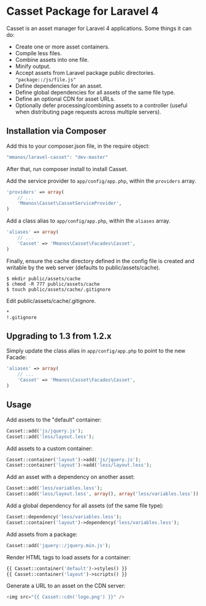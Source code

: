 Casset Package for Laravel 4
============================

Casset is an asset manager for Laravel 4 applications. Some things it can do:

* Create one or more asset containers.
* Compile less files.
* Combine assets into one file.
* Minify output.
* Accept assets from Laravel package public directories. `"package::/js/file.js"`
* Define dependencies for an asset.
* Define global dependencies for all assets of the same file type.
* Define an optional CDN for asset URLs.
* Optionally defer processing/combining assets to a controller (useful when distributing page requests across multiple servers).

Installation via Composer
-------------------------

Add this to your composer.json file, in the require object:

```javascript
"mmanos/laravel-casset": "dev-master"
```

After that, run composer install to install Casset.

Add the service provider to `app/config/app.php`, within the `providers` array.

```php
'providers' => array(
	// ...
	'Mmanos\Casset\CassetServiceProvider',
)
```

Add a class alias to `app/config/app.php`, within the `aliases` array.

```php
'aliases' => array(
	// ...
	'Casset' => 'Mmanos\Casset\Facades\Casset',
)
```

Finally, ensure the cache directory defined in the config file is created
and writable by the web server (defaults to public/assets/cache).

```console
$ mkdir public/assets/cache
$ chmod -R 777 public/assets/cache
$ touch public/assets/cache/.gitignore
```

Edit public/assets/cache/.gitignore.

```
*
!.gitignore
```

Upgrading to 1.3 from 1.2.x
---------------------------

Simply update the class alias in `app/config/app.php` to point to the new Facade:

```php
'aliases' => array(
	// ...
	'Casset' => 'Mmanos\Casset\Facades\Casset',
)
```

Usage
-----

Add assets to the "default" container:

```php
Casset::add('js/jquery.js');
Casset::add('less/layout.less');
```

Add assets to a custom container:

```php
Casset::container('layout')->add('js/jquery.js');
Casset::container('layout')->add('less/layout.less');
```

Add an asset with a dependency on another asset:

```php
Casset::add('less/variables.less');
Casset::add('less/layout.less', array(), array('less/variables.less'));
```

Add a global dependency for all assets (of the same file type):

```php
Casset::dependency('less/variables.less');
Casset::container('layout')->dependency('less/variables.less');
```

Add assets from a package:

```php
Casset::add('jquery::/jquery.min.js');
```

Render HTML tags to load assets for a container:

```php
{{ Casset::container('default')->styles() }}
{{ Casset::container('layout')->scripts() }}
```

Generate a URL to an asset on the CDN server:

```php
<img src="{{ Casset::cdn('logo.png') }}" />
```
